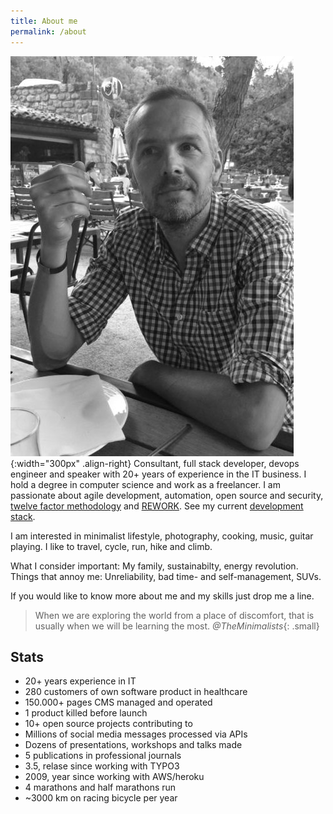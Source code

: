 ```yaml
---
title: About me
permalink: /about
---
```


![Picture](/assets/images/cocorse.jpg){:width="300px" .align-right}
Consultant, full stack developer, devops engineer and speaker with 20+ years of experience in the IT business. I hold a degree in computer science and work as a freelancer.
I am passionate about agile development, automation, open source and security, [twelve factor methodology](https://12factor.net/)
and [REWORK](/rework). See my current [development stack](/stack).

I am interested in minimalist lifestyle, photography, cooking, music, guitar playing. I like to travel, cycle, run, hike and climb.

What I consider important: My family, sustainabilty, energy revolution.
Things that annoy me: Unreliability, bad time- and self-management, SUVs.

If you would like to know more about me and my skills just drop me a line.

> When we are exploring the world from a place of discomfort, that is usually when we will be learning the most.
<cite>@TheMinimalists</cite>{: .small}

## Stats

* 20+ years experience in IT
* 280 customers of own software product in healthcare
* 150.000+ pages CMS managed and operated
* 1 product killed before launch
* 10+ open source projects contributing to
* Millions of social media messages processed via APIs
* Dozens of presentations, workshops and talks made
* 5 publications in professional journals
* 3.5, relase since working with TYPO3
* 2009, year since working with AWS/heroku
* 4 marathons and half marathons run
* ~3000 km on racing bicycle per year
